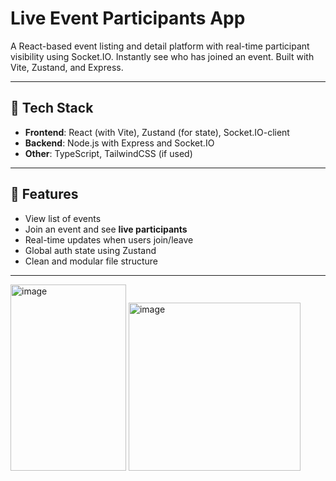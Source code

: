 # Live Event Participants App

A React-based event listing and detail platform with real-time participant visibility using Socket.IO. Instantly see who has joined an event. Built with Vite, Zustand, and Express.

---

## 🔧 Tech Stack

- **Frontend**: React (with Vite), Zustand (for state), Socket.IO-client
- **Backend**: Node.js with Express and Socket.IO
- **Other**: TypeScript, TailwindCSS (if used)

---

## 🧩 Features

- View list of events
- Join an event and see **live participants**
- Real-time updates when users join/leave
- Global auth state using Zustand
- Clean and modular file structure

---


<img width="185" height="298" alt="image" src="https://github.com/user-attachments/assets/aec482bb-b716-4a2f-bb1b-9da9c11c1730" />
<img width="275" height="269" alt="image" src="https://github.com/user-attachments/assets/6aec5b37-936d-4bd7-87e7-56986af91088" />

